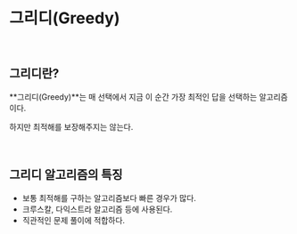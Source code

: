 # 그리디(Greedy)

<br />

## 그리디란?

**그리디(Greedy)**는 매 선택에서 지금 이 순간 가장 최적인 답을 선택하는 알고리즘이다.

하지만 최적해를 보장해주지는 않는다.

<br />

## 그리디 알고리즘의 특징

- 보통 최적해를 구하는 알고리즘보다 빠른 경우가 많다.
- 크루스칼, 다익스트라 알고리즘 등에 사용된다.
- 직관적인 문제 풀이에 적합하다.

